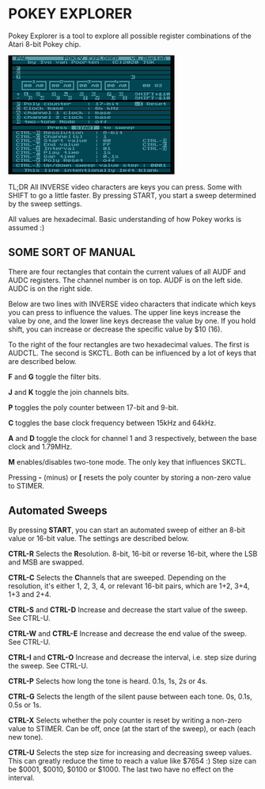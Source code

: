 POKEY EXPLORER
==============

Pokey Explorer is a tool to explore all possible register combinations of the Atari 8-bit Pokey chip.

![Default Screen](default-screen.png)

TL;DR All INVERSE video characters are keys you can press. Some with SHIFT to go a little faster. By pressing START, you start a sweep determined by the sweep settings.


All values are hexadecimal. Basic understanding of how Pokey works is assumed :)


SOME SORT OF MANUAL
-------------------

There are four rectangles that contain the current values of all AUDF and AUDC registers. The channel number is on top. AUDF is on the left side. AUDC is on the right side.

Below are two lines with INVERSE video characters that indicate which keys you can press to influence the values. The upper line keys increase the value by one, and the lower line keys decrease the value by one. If you hold shift, you can increase or decrease the specific value by $10 (16).

To the right of the four rectangles are two hexadecimal values. The first is AUDCTL. The second is SKCTL. Both can be influenced by a lot of keys that are described below.

**F** and **G** toggle the filter bits.

**J** and **K** toggle the join channels bits.

**P** toggles the poly counter between 17-bit and 9-bit.

**C** toggles the base clock frequency between 15kHz and 64kHz.

**A** and **D** toggle the clock for channel 1 and 3 respectively, between the base clock and 1.79MHz.

**M** enables/disables two-tone mode. The only key that influences SKCTL.

Pressing **-** (minus) or **\[** resets the poly counter by storing a non-zero value to STIMER.


Automated Sweeps
----------------

By pressing **START**, you can start an automated sweep of either an 8-bit value or 16-bit value. The settings are described below.

**CTRL-R** Selects the **R**esolution. 8-bit, 16-bit or reverse 16-bit, where the LSB and MSB are swapped.

**CTRL-C** Selects the **C**hannels that are sweeped. Depending on the resolution, it's either 1, 2, 3, 4, or relevant 16-bit pairs, which are 1+2, 3+4, 1+3 and 2+4.

**CTRL-S** and **CTRL-D** Increase and decrease the start value of the sweep. See CTRL-U.

**CTRL-W** and **CTRL-E** Increase and decrease the end value of the sweep. See CTRL-U.

**CTRL-I** and **CTRL-O** Increase and decrease the interval, i.e. step size during the sweep. See CTRL-U.

**CTRL-P** Selects how long the tone is heard. 0.1s, 1s, 2s or 4s.

**CTRL-G** Selects the length of the silent pause between each tone. 0s, 0.1s, 0.5s or 1s.

**CTRL-X** Selects whether the poly counter is reset by writing a non-zero value to STIMER. Can be off, once (at the start of the sweep), or each (each new tone).

**CTRL-U** Selects the step size for increasing and decreasing sweep values. This can greatly reduce the time to reach a value like $7654 :) Step size can be $0001, $0010, $0100 or $1000. The last two have no effect on the interval.
